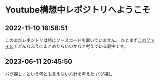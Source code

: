 # Youtube構想中レポジトリへようこそ
## 2022-11-10 16:58:51
このまだレポジトリは特にソースコードを置いていません。
ひとまず[このファイル](構想/考え中.md)でどんなふうにまとめたらいいかなと考えている最中です。

## 2023-06-11 20:45:50

バグ探し、という何とも言えない方針を考えた
[バグ探し](バグ探し.md)


